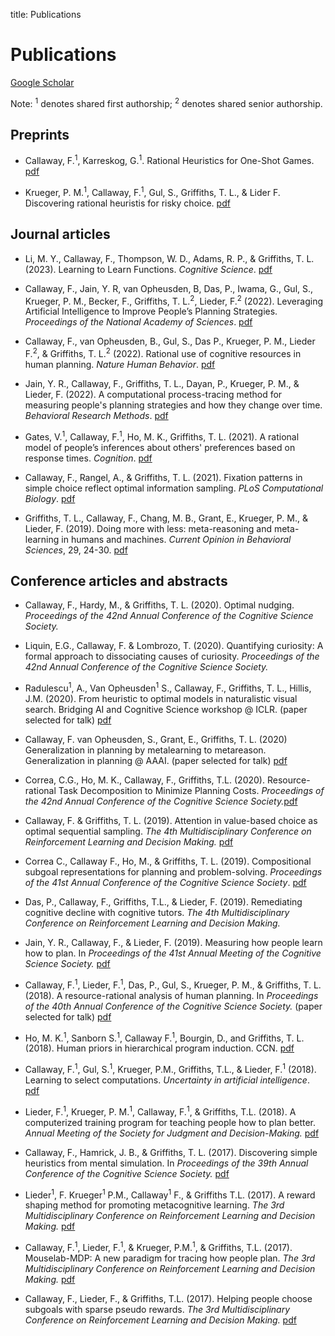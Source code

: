 title: Publications

# Publications

[Google Scholar](https://scholar.google.com/citations?user=oX7L_mMAAAAJ&hl=en&oi=ao)

Note: <sup>1</sup> denotes shared first authorship; <sup>2</sup> denotes shared senior authorship.

## Preprints

- Callaway, F.<sup>1</sup>, Karreskog, G.<sup>1</sup>. Rational Heuristics for One-Shot Games. [pdf](https://gustavkarreskog.com/files/jmp_karreskog.pdf)

- Krueger, P. M.<sup>1</sup>, Callaway, F.<sup>1</sup>, Gul, S., Griffiths, T. L., & Lider F. Discovering rational heuristis for risky choice. [pdf](https://psyarxiv.com/mg7dn)

## Journal articles

- Li, M. Y., Callaway, F., Thompson, W. D., Adams, R. P., & Griffiths, T. L. (2023). Learning to Learn Functions. _Cognitive Science_. [pdf](https://onlinelibrary.wiley.com/doi/epdf/10.1111/cogs.13262)

- Callaway, F., Jain, Y. R, van Opheusden, B, Das, P., Iwama, G., Gul, S., Krueger, P. M., Becker, F., Griffiths, T. L.<sup>2</sup>, Lieder, F.<sup>2</sup> (2022). Leveraging Artificial Intelligence to  Improve People’s Planning Strategies. _Proceedings of the National Academy of Sciences_. [pdf](https://cocosci.princeton.edu/papers/callawayleveraging.pdf)

- Callaway, F., van Opheusden, B., Gul, S., Das P., Krueger, P. M., Lieder F.<sup>2</sup>, & Griffiths, T. L.<sup>2</sup> (2022). Rational use of cognitive resources in human planning. _Nature Human Behavior_. [pdf](https://cocosci.princeton.edu/papers/callawayrationaluse.pdf)

- Jain, Y. R., Callaway, F., Griffiths, T. L., Dayan, P., Krueger, P. M., & Lieder, F. (2022). A computational process-tracing method for measuring people's planning strategies and how they change over time.  _Behavioral Research Methods_. [pdf](https://is.mpg.de/uploads_file/attachment/attachment/675/Revised_Manuscript.pdf)

- Gates, V.<sup>1</sup>, Callaway, F.<sup>1</sup>, Ho, M. K., Griffiths, T. L. (2021). A rational model of people’s inferences about others' preferences based on response times.  _Cognition_. [pdf](https://cocosci.princeton.edu/papers/gatesrational2021.pdf)

- Callaway, F., Rangel, A., & Griffiths, T. L. (2021). Fixation patterns in simple choice reflect optimal information sampling. _PLoS Computational Biology_. [pdf](https://journals.plos.org/ploscompbiol/article?id=10.1371/journal.pcbi.1008863)

- Griffiths, T. L., Callaway, F., Chang, M. B., Grant, E., Krueger, P. M., & Lieder, F. (2019). Doing more with less: meta-reasoning and meta-learning in humans and machines. _Current Opinion in Behavioral Sciences_, 29, 24-30. [pdf](https://cocosci.princeton.edu/papers/doing-more-with-less.pdf)

## Conference articles and abstracts

- Callaway, F., Hardy, M., & Griffiths, T. L. (2020). Optimal nudging. _Proceedings of the 42nd Annual Conference of the Cognitive Science Society._

- Liquin, E.G., Callaway, F. & Lombrozo, T. (2020). Quantifying curiosity: A formal approach to dissociating causes of curiosity. _Proceedings of the 42nd Annual Conference of the Cognitive Science Society._

- Radulescu<sup>1</sup>, A., Van Opheusden<sup>1</sup> S., Callaway, F., Griffiths, T. L., Hillis, J.M. (2020). From heuristic to optimal models in naturalistic visual search. Bridging AI and Cognitive Science workshop @ ICLR. (paper selected for talk) [pdf](https://baicsworkshop.github.io/pdf/BAICS_33.pdf)

- Callaway, F. van Opheusden, S., Grant, E., Griffiths, T. L. (2020) Generalization in planning by metalearning to metareason. Generalization in planning @ AAAI. (paper selected for talk) [pdf](https://fredcallaway.com/pdfs/AAAI_19_Planning_workshop.pdf)

- Correa, C.G., Ho, M. K., Callaway, F., Griffiths, T.L. (2020). Resource-rational Task Decomposition to Minimize Planning Costs. _Proceedings of the 42nd Annual Conference of the Cognitive Science Society._[pdf](https://arxiv.org/abs/2007.13862)

- Callaway, F. & Griffiths, T. L. (2019). Attention in value-based choice as optimal sequential sampling. _The 4th Multidisciplinary Conference on Reinforcement Learning and Decision Making._ [pdf](https://psyarxiv.com/57v6k)

- Correa C., Callaway F., Ho, M., & Griffiths, T. L. (2019). Compositional subgoal representations for planning and problem-solving. _Proceedings of the 41st Annual Conference of the Cognitive Science Society_. [pdf](http://cocosci.princeton.edu/falk/KogWis_Discovering_Heuristics.pdf)

- Das, P., Callaway, F., Griffiths, T.L., & Lieder, F. (2019). Remediating cognitive decline with cognitive tutors. _The 4th Multidisciplinary Conference on Reinforcement Learning and Decision Making._ 

- Jain, Y. R., Callaway, F., & Lieder, F. (2019). Measuring how people learn how to plan. In _Proceedings of the 41st Annual Meeting of the Cognitive Science Society._ [pdf](https://www.researchgate.net/profile/Falk_Lieder/publication/332407565_Measuring_how_people_learn_how_to_plan/links/5cb2e60992851c8d22e9b5f5/Measuring-how-people-learn-how-to-plan.pdf)

- Callaway, F.<sup>1</sup>, Lieder, F.<sup>1</sup>, Das, P., Gul, S., Krueger, P. M., & Griffiths, T. L. (2018). A resource-rational analysis of human planning. In _Proceedings of the 40th Annual Conference of the Cognitive Science Society._ (paper selected for talk) [pdf](http://cocosci.princeton.edu/papers/Callaway_CogSci_2018.pdf)

- Ho, M. K.<sup>1</sup>, Sanborn S.<sup>1</sup>, Callaway F.<sup>1</sup>, Bourgin, D., and Griffiths, T. L. (2018). Human priors in hierarchical program induction. CCN. [pdf](https://ccneuro.org/2018/proceedings/1265.pdf)

- Callaway, F.<sup>1</sup>, Gul, S.<sup>1</sup>, Krueger, P.M., Griffiths, T.L., & Lieder, F.<sup>1</sup> (2018). Learning to select computations. _Uncertainty in artificial intelligence_. [pdf](https://arxiv.org/abs/1711.06892)

- Lieder, F.<sup>1</sup>, Krueger, P. M.<sup>1</sup>, Callaway, F.<sup>1</sup>, & Griffiths, T.L. (2018). A computerized training program for teaching people how to plan better. _Annual Meeting of the Society for Judgment and Decision-Making._ [pdf](https://osf.io/preprints/psyarxiv/uj8ys/)

- Callaway, F., Hamrick, J. B., & Griffiths, T. L. (2017). Discovering simple heuristics from mental simulation. In _Proceedings of the 39th Annual Conference of the Cognitive Science Society._ [pdf](https://osf.io/wrqtp/)

- Lieder<sup>1</sup>, F. Krueger<sup>1</sup> P.M., Callaway<sup>1</sup> F., & Griffiths T.L. (2017). A reward shaping method for promoting metacognitive learning. _The 3rd Multidisciplinary Conference on Reinforcement Learning and Decision Making._ [pdf](https://osf.io/preprints/psyarxiv/qj346/)

- Callaway, F.<sup>1</sup>, Lieder, F.<sup>1</sup>, & Krueger, P.M.<sup>1</sup>, & Griffiths, T.L. (2017). Mouselab-MDP: A new paradigm for tracing how people plan. _The 3rd Multidisciplinary Conference on Reinforcement Learning and Decision Making._ [pdf](https://osf.io/7wcya)

- Callaway, F., Lieder, F., & Griffiths, T.L. (2017). Helping people choose subgoals with sparse pseudo rewards. _The 3rd Multidisciplinary Conference on Reinforcement Learning and Decision Making._ [pdf](https://osf.io/8rz37)

<!-- ## Workshop papers and abstracts

Lieder, F.<sup>1</sup>, Callaway, F.<sup>1</sup>, Gul, S.<sup>1</sup>, Krueger, P.M., & Griffiths, T.L. (2017). Learning to select computations. NIPS workshop on Cognitively Informed AI. [pdf](https://arxiv.org/abs/1711.06892) -->